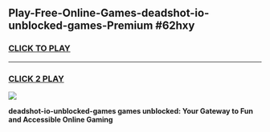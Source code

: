 
## Play-Free-Online-Games-deadshot-io-unblocked-games-Premium #62hxy
<h3>
<a href="https://premium.freeplayer.one?title=deadshot-io-unblocked-games&ref=8M">CLICK TO PLAY</a></h3>
<hr>

<h3>
<a href="https://premium.freeplayer.one?title=deadshot-io-unblocked-games&ref=8M">CLICK 2 PLAY</a>
  
</h3>

<a href="https://premium.freeplayer.one?title=deadshot-io-unblocked-games&ref=8M"><img src="https://clearcache.store/games.png"></a>


**deadshot-io-unblocked-games games unblocked: Your Gateway to Fun and Accessible Online Gaming**
